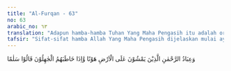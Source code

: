 ```yaml
---
title: "Al-Furqan - 63"
no: 63
arabic_no: ٦٣
translation: "Adapun hamba-hamba Tuhan Yang Maha Pengasih itu adalah orang-orang yang berjalan di bumi dengan rendah hati dan apabila orang-orang bodoh menyapa mereka (dengan kata-kata yang menghina), mereka mengucapkan “salam,” "
tafsir: "Sifat-sifat hamba Allah Yang Maha Pengasih dijelaskan mulai ayat 63 ini dan ayat-ayat berikutnya. Sifat-sifat itu semua dapat disimpulkan menjadi 9 sifat yang bila dimiliki oleh seorang muslim, dia akan mendapat keridaan Allah di dunia dan di akhirat, serta akan ditempatkan di posisi yang tinggi dan mulia yaitu di surga Na'im. Sifat-sifat tersebut ialah:\n\nPertama: Apabila mereka berjalan, terlihat sikap dan sifat kesederhanaan, mereka jauh dari sifat kesombongan, langkahnya mantap, teratur, dan tidak dibuat-buat dengan maksud menarik perhatian orang atau untuk menunjukkan siapa dia. Itulah sifat dan sikap seorang mukmin bila ia berjalan. Allah berfirman:\n\nDan janganlah engkau berjalan di bumi ini dengan sombong. (al-Isra'/17: 37)\n\nKedua: Apabila ada orang yang mengucapkan kata-kata yang tidak pantas atau tidak senonoh terhadap mereka, mereka tidak membalas dengan kata-kata yang serupa. Akan tetapi, mereka menjawab dengan ucapan yang baik, dan mengandung nasihat dan harapan semoga mereka diberi petunjuk oleh Allah Yang Maha Pemurah, Maha Pengasih, dan Penyayang. Demikian pula dengan sikap Rasulullah bila ia diserang dan dihina dengan kata-kata yang kasar, beliau tetap berlapang dada dan tetap menyantuni orang-orang yang tidak berakhlak itu. \n\nAl-hasan al-Basri menjelaskan bahwa orang-orang mukmin senantiasa berlapang hati, dan tidak pernah mengucapkan kata-kata kasar. Bila kepada mereka diucapkan kata-kata yang kurang sopan, mereka tidak emosi dan tidak membalas dengan kata-kata yang tidak sopan pula. Mungkin ada orang yang menganggap bahwa sifat dan sikap seperti itu menunjukkan kelemahan dan tidak tahu harga diri, karena wajar bila ada orang yang bertindak kurang sopan dibalas dengan tindakan kurang sopan pula. Akan tetapi, bila direnungkan secara mendalam, pasti hal itu akan membawa pertengkaran dan perselisihan yang berkepanjangan. Setiap mukmin harus mencegah perselisihan dan permusuhan yang berlarut-larut. Salah satu cara yang paling tepat dan ampuh untuk membasminya ialah dengan membalas tindakan yang tidak baik dengan tindakan yang baik sehingga orang yang melakukan tindakan yang tidak baik itu akan merasa malu, dan sadar bahwa mereka telah melakukan sesuatu yang tidak wajar. Sikap seperti ini dijelaskan oleh Allah dalam firman-Nya:\n\nDan tidaklah sama kebaikan dengan kejahatan. Tolaklah (kejahatan itu) dengan cara yang lebih baik, sehingga orang yang ada rasa permusuhan antara kamu dan dia akan seperti teman yang setia. Dan (sifat-sifat yang baik itu) tidak akan dianugerahkan kecuali kepada orang-orang yang sabar dan tidak dianugerahkan kecuali kepada orang-orang yang mempunyai keberuntungan yang besar. (Fussilat/41: 34-35).\n\nDemikianlah sifat dan sikap orang-orang mukmin di kala mereka berada di siang hari di mana mereka selalu ingat dengan sesama hamba Allah."
---
```

وَعِبَادُ الرَّحْمٰنِ الَّذِيْنَ يَمْشُوْنَ عَلَى الْاَرْضِ هَوْنًا وَّاِذَا خَاطَبَهُمُ الْجٰهِلُوْنَ قَالُوْا سَلٰمًا  